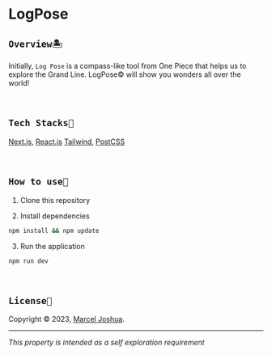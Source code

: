 # LogPose

## `Overview🏝`

Initially, `Log Pose` is a compass-like tool from One Piece that helps us to explore the Grand Line. LogPose© will show you wonders all over the world!

<br />

## `Tech Stacks🔧`

[Next.js](https://nextjs.org/), [React.js](https://react.dev) [Tailwind](https://tailwindcss.com/), [PostCSS](https://postcss.org/)

<br />

## `How to use🤔`

1. Clone this repository

2. Install dependencies

```bash
npm install && npm update
```

3. Run the application

```bash
npm run dev
```

<br />

## `License📜`

Copyright © 2023, [Marcel Joshua](https://github.com/marceljsh).

---

_This property is intended as a self exploration requirement_
